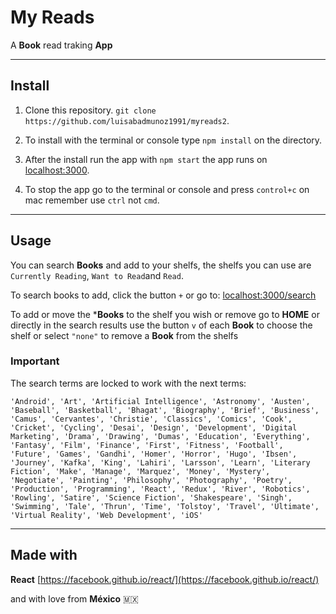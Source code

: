 # My Reads

A **Book** read traking **App**

---

## Install

1. Clone this repository. `git clone https://github.com/luisabadmunoz1991/myreads2`.

2. To install with the terminal or console type `npm install` on the directory.

3. After the install run the app with `npm start` the app runs on [localhost:3000](http://localhost:3000).

4. To stop the app go to the terminal or console and press `control+c` on mac remember use `ctrl` not `cmd`.

---

## Usage

You can search **Books** and add to your shelfs, the shelfs you can use are `Currently Reading`, `Want to Read`and `Read`.

To search books to add, click the button `+` or go to: [localhost:3000/search](http://localhost:3000/search)

To add or move the ***Books** to the shelf you wish or remove go to **HOME** or directly in the search results use the button `v` of each **Book** to choose the shelf or select `"none"` to remove a **Book** from the shelfs

### Important

The search terms are locked to work with the next terms:

```
'Android', 'Art', 'Artificial Intelligence', 'Astronomy', 'Austen', 'Baseball', 'Basketball', 'Bhagat', 'Biography', 'Brief', 'Business', 'Camus', 'Cervantes', 'Christie', 'Classics', 'Comics', 'Cook', 'Cricket', 'Cycling', 'Desai', 'Design', 'Development', 'Digital Marketing', 'Drama', 'Drawing', 'Dumas', 'Education', 'Everything', 'Fantasy', 'Film', 'Finance', 'First', 'Fitness', 'Football', 'Future', 'Games', 'Gandhi', 'Homer', 'Horror', 'Hugo', 'Ibsen', 'Journey', 'Kafka', 'King', 'Lahiri', 'Larsson', 'Learn', 'Literary Fiction', 'Make', 'Manage', 'Marquez', 'Money', 'Mystery', 'Negotiate', 'Painting', 'Philosophy', 'Photography', 'Poetry', 'Production', 'Programming', 'React', 'Redux', 'River', 'Robotics', 'Rowling', 'Satire', 'Science Fiction', 'Shakespeare', 'Singh', 'Swimming', 'Tale', 'Thrun', 'Time', 'Tolstoy', 'Travel', 'Ultimate', 'Virtual Reality', 'Web Development', 'iOS'
```


---

## Made with

**React** [https://facebook.github.io/react/](https://facebook.github.io/react/)

and with love from **México** 🇲🇽